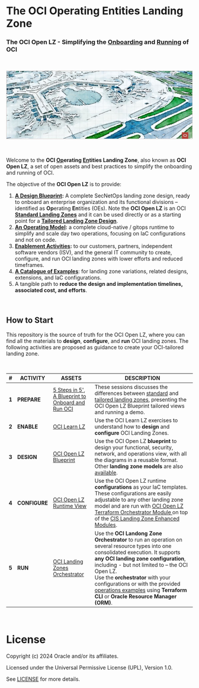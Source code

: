 # **The OCI Operating Entities Landing Zone** 

###  The OCI Open LZ - Simplifying the [Onboarding](#) and [Running](#) of OCI

&nbsp; 

<img src="images/oci_open_lz.jpg" width="1200" height="value">

&nbsp; 

Welcome to the **OCI <ins>Op</ins>erating <ins>En</ins>tities Landing Zone**, also known as **OCI Open LZ**, a set of open assets and best practices to simplify the onboarding and running of OCI. 

The objective of the **OCI Open LZ** is to provide:
1. **[A Design Blueprint](/design/readme.md):** A complete SecNetOps landing zone design, ready to onboard an enterprise organization and its functional divisions &ndash; identified as **Op**erating **En**tities (OEs). Note the **OCI Open LZ** is an OCI [**Standard Landing Zones**](https://github.com/oracle-devrel/technology-engineering/blob/main/landing-zones/standard_landing_zones/readme.md) and it can be used directly or as a starting point for a [**Tailored Landing Zone Design**](https://github.com/oracle-devrel/technology-engineering/blob/main/landing-zones/tailored_landing_zones/readme.md).
2. **[An Operating Model](/examples/oci-open-lz/readme.md):** a complete cloud-native / gitops runtime to simplify and scale day two operations, focusing on IaC configurations and not on code.
3. **[Enablement Activities](/examples/oci-learn-lz/readme.md):** to our customers, partners, independent software vendors (ISV), and the general IT community to create, configure, and run OCI landing zones with lower efforts and reduced timeframes.
4. **[A Catalogue of Examples](/examples/readme.md)**: for landing zone variations, related designs, extensions, and IaC configurations.
5. A tangible path to **reduce the design and implementation timelines, associated cost, and efforts**.
   


&nbsp; 

## How to Start

This repository is the source of truth for the OCI Open LZ, where you can find all the materials to **design**, **configure**, and **run**  OCI landing zones. The following activities are proposed as guidance to create your OCI-tailored landing zone.

&nbsp; 


| # | ACTIVITY | ASSETS| DESCRIPTION   | 
|---|---|---|---|
| **1**| **PREPARE** | [5 Steps in 5'](https://www.youtube.com/watch?v=JWKRHfO4LnY&ab_channel=OracleLearning),</br>[A Blueprint to Onboard and Run OCI ](https://www.youtube.com/watch?v=xbKIxSERIxY) | These sessions discusses the differences between [standard](https://github.com/oracle-devrel/technology-engineering/blob/main/landing-zones/standard_landing_zones/standard_landing_zones.md) and [tailored landing zones](https://github.com/oracle-devrel/technology-engineering/blob/main/landing-zones/tailored_landing_zones/tailored_landing_zones.md), presenting the OCI Open LZ Blueprint tailored views and running a demo.
| **2** | **ENABLE** | [OCI Learn LZ](/examples/oci-learn-lz/readme.md)| Use the OCI Learn LZ exercises to understand how to **design** and **configure** OCI Landing Zones. |
| **3** | **DESIGN** | [OCI Open LZ Blueprint](/design/readme.md)  | Use the OCI Open LZ **blueprint** to design your functional, security, network, and operations view, with all the diagrams in a reusable format. Other **landing zone models** are also [available](/design/models/readme.md). |   
| **4** | **CONFIGURE** | [OCI Open LZ Runtime View](/examples/oci-open-lz/readme.md) | Use the  OCI Open LZ runtime  **configurations** as your IaC templates. These configurations are easily adjustable to any other landing zone model and are run with [OCI Open LZ Terraform Orchestrator Module ](orchestrator/readme.md) on top of the [CIS  Landing Zone Enhanced Modules](https://www.ateam-oracle.com/post/cis-landing-zone-enhanced-modules). |                
| **5** | **RUN** | [OCI Landing Zones Orchestrator ](https://github.com/oracle-quickstart/terraform-oci-landing-zones-orchestrator) | Use the **OCI  Landong Zone Orchestrator** to run an operation on several resource types into one consolidated execution. It supports **any OCI landing zone configuration**, including - but not limited to &ndash; the OCI Open LZ. </br>Use the **orchestrator** with your configurations or with the provided [operations examples](/examples/oci-open-lz/readme.md) using **Terraform CLI** or **Oracle Resource Manager (ORM)**.|



&nbsp; 

# License

Copyright (c) 2024 Oracle and/or its affiliates.

Licensed under the Universal Permissive License (UPL), Version 1.0.

See [LICENSE](LICENSE) for more details.
